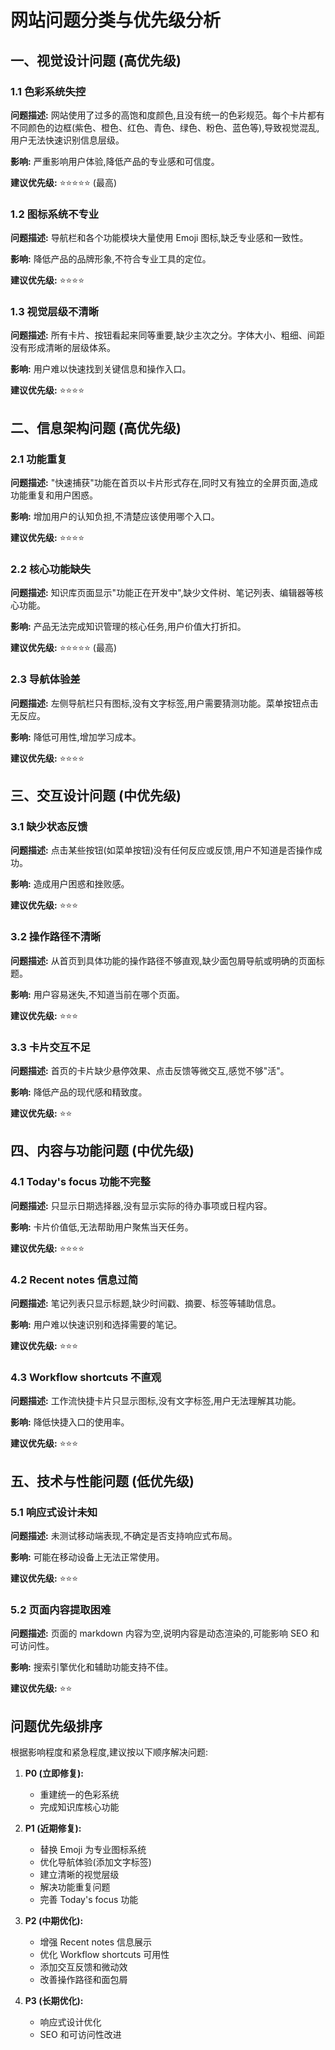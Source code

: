 # 网站问题分类与优先级分析

## 一、视觉设计问题 (高优先级)

### 1.1 色彩系统失控
**问题描述:** 网站使用了过多的高饱和度颜色,且没有统一的色彩规范。每个卡片都有不同颜色的边框(紫色、橙色、红色、青色、绿色、粉色、蓝色等),导致视觉混乱,用户无法快速识别信息层级。

**影响:** 严重影响用户体验,降低产品的专业感和可信度。

**建议优先级:** ⭐⭐⭐⭐⭐ (最高)

### 1.2 图标系统不专业
**问题描述:** 导航栏和各个功能模块大量使用 Emoji 图标,缺乏专业感和一致性。

**影响:** 降低产品的品牌形象,不符合专业工具的定位。

**建议优先级:** ⭐⭐⭐⭐

### 1.3 视觉层级不清晰
**问题描述:** 所有卡片、按钮看起来同等重要,缺少主次之分。字体大小、粗细、间距没有形成清晰的层级体系。

**影响:** 用户难以快速找到关键信息和操作入口。

**建议优先级:** ⭐⭐⭐⭐

## 二、信息架构问题 (高优先级)

### 2.1 功能重复
**问题描述:** "快速捕获"功能在首页以卡片形式存在,同时又有独立的全屏页面,造成功能重复和用户困惑。

**影响:** 增加用户的认知负担,不清楚应该使用哪个入口。

**建议优先级:** ⭐⭐⭐⭐

### 2.2 核心功能缺失
**问题描述:** 知识库页面显示"功能正在开发中",缺少文件树、笔记列表、编辑器等核心功能。

**影响:** 产品无法完成知识管理的核心任务,用户价值大打折扣。

**建议优先级:** ⭐⭐⭐⭐⭐ (最高)

### 2.3 导航体验差
**问题描述:** 左侧导航栏只有图标,没有文字标签,用户需要猜测功能。菜单按钮点击无反应。

**影响:** 降低可用性,增加学习成本。

**建议优先级:** ⭐⭐⭐⭐

## 三、交互设计问题 (中优先级)

### 3.1 缺少状态反馈
**问题描述:** 点击某些按钮(如菜单按钮)没有任何反应或反馈,用户不知道是否操作成功。

**影响:** 造成用户困惑和挫败感。

**建议优先级:** ⭐⭐⭐

### 3.2 操作路径不清晰
**问题描述:** 从首页到具体功能的操作路径不够直观,缺少面包屑导航或明确的页面标题。

**影响:** 用户容易迷失,不知道当前在哪个页面。

**建议优先级:** ⭐⭐⭐

### 3.3 卡片交互不足
**问题描述:** 首页的卡片缺少悬停效果、点击反馈等微交互,感觉不够"活"。

**影响:** 降低产品的现代感和精致度。

**建议优先级:** ⭐⭐

## 四、内容与功能问题 (中优先级)

### 4.1 Today's focus 功能不完整
**问题描述:** 只显示日期选择器,没有显示实际的待办事项或日程内容。

**影响:** 卡片价值低,无法帮助用户聚焦当天任务。

**建议优先级:** ⭐⭐⭐⭐

### 4.2 Recent notes 信息过简
**问题描述:** 笔记列表只显示标题,缺少时间戳、摘要、标签等辅助信息。

**影响:** 用户难以快速识别和选择需要的笔记。

**建议优先级:** ⭐⭐⭐

### 4.3 Workflow shortcuts 不直观
**问题描述:** 工作流快捷卡片只显示图标,没有文字标签,用户无法理解其功能。

**影响:** 降低快捷入口的使用率。

**建议优先级:** ⭐⭐⭐

## 五、技术与性能问题 (低优先级)

### 5.1 响应式设计未知
**问题描述:** 未测试移动端表现,不确定是否支持响应式布局。

**影响:** 可能在移动设备上无法正常使用。

**建议优先级:** ⭐⭐⭐

### 5.2 页面内容提取困难
**问题描述:** 页面的 markdown 内容为空,说明内容是动态渲染的,可能影响 SEO 和可访问性。

**影响:** 搜索引擎优化和辅助功能支持不佳。

**建议优先级:** ⭐⭐

## 问题优先级排序

根据影响程度和紧急程度,建议按以下顺序解决问题:

1. **P0 (立即修复):**
   - 重建统一的色彩系统
   - 完成知识库核心功能

2. **P1 (近期修复):**
   - 替换 Emoji 为专业图标系统
   - 优化导航体验(添加文字标签)
   - 建立清晰的视觉层级
   - 解决功能重复问题
   - 完善 Today's focus 功能

3. **P2 (中期优化):**
   - 增强 Recent notes 信息展示
   - 优化 Workflow shortcuts 可用性
   - 添加交互反馈和微动效
   - 改善操作路径和面包屑

4. **P3 (长期优化):**
   - 响应式设计优化
   - SEO 和可访问性改进

